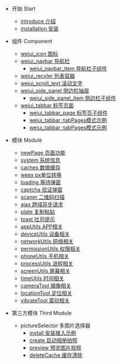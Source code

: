 - 开始 Start
    - [introduce 介绍](start/introduce)
    - [installation 安装](start/installation)
    
- 组件 Component
    - [weiui_icon 图标](component/weiui_icon)
    - [weiui_navbar 导航栏](component/weiui_navbar)
        - [weiui_navbar_item 导航栏子组件](component/weiui_navbar_item)
    - [weiui_recyler 列表容器](component/weiui_recyler)
    - [weiui_scroll_text 滚动文字](component/weiui_scroll_text)
    - [weiui_side_panel 侧边栏抽屉](component/weiui_side_panel)
        - [weiui_side_panel_item 侧边栏子组件](component/weiui_side_panel_item)
    - [weiui_tabbar 标签页面](component/weiui_tabbar)
        - [weiui_tabbar_page 标签页子组件](component/weiui_tabbar_page)
        - [weiui_tabbar :tabPages模式示例](component/weiui_tabbar2)
        - [weiui_tabbar :tabPages模式示例](component/weiui_tabbar3)
    
- 模块 Module
    - [newPage 页面功能](module/newPage)
    - [system 系统信息](module/system)
    - [caches 数据缓存](module/caches)
    - [weex px单位转换](module/weexpx)
    - [loading 等待弹窗](module/loading)
    - [captcha 验证弹窗](module/captcha)
    - [scaner 二维码扫描](module/scaner)
    - [ajax 跨域异步请求](module/ajax)
    - [plate 复制粘贴](module/plate)
    - [toast 吐司提示](module/toast)
    - [appUtils APP相关](module/appUtils)
    - [deviceUtils 设备相关](module/deviceUtils)
    - [networkUtils 网络相关](module/networkUtils)
    - [permissionUtils 权限相关](module/permissionUtils)
    - [phoneUtils 手机相关](module/phoneUtils)
    - [processUtils 进程相关](module/processUtils)
    - [screenUtils 屏幕相关](module/screenUtils)
    - [timeUtils 时间相关](module/timeUtils)
    - [cameraTool 摄像相关](module/cameraTool)
    - [locationTool 定位相关](module/locationTool)
    - [vibrateTool 震动相关](module/vibrateTool)

- 第三方模块 Third Module
    - pictureSelector 多图片选择器
        - [install 安装接入示例](module/third/pictureSelector/install)
        - [create 启动相册拍照](module/third/pictureSelector/create)
        - [preview 预览图片视频](module/third/pictureSelector/preview)
        - [deleteCache 缓存清除](module/third/pictureSelector/deleteCache)

